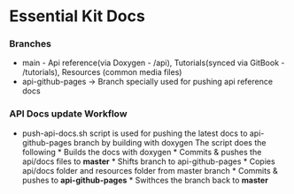 # Essential Kit Docs

### Branches
* main - Api reference(via Doxygen - /api), Tutorials(synced via GitBook - /tutorials), Resources (common media files) 
* api-github-pages -> Branch specially used for pushing api reference docs


### API Docs update Workflow
* push-api-docs.sh script is used for pushing the latest docs to api-github-pages branch by building with doxygen
    The script does the following
        * Builds the docs with doxygen
        * Commits & pushes the api/docs files to **master**
        * Shifts branch to api-github-pages
        * Copies api/docs folder and resources folder from master branch
        * Commits & pushes to **api-github-pages**
        * Swithces the branch back to **master**
